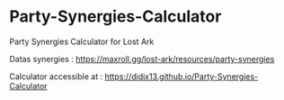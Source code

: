 # Party-Synergies-Calculator

Party Synergies Calculator for Lost Ark 

Datas synergies : https://maxroll.gg/lost-ark/resources/party-synergies

Calculator accessible at : https://didix13.github.io/Party-Synergies-Calculator